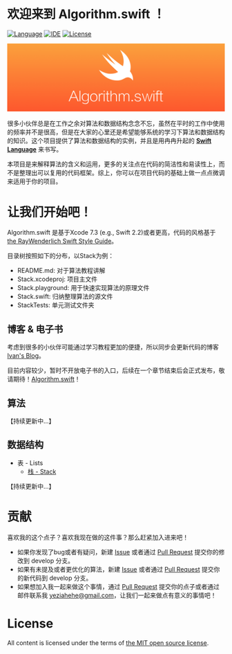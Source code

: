# 欢迎来到 Algorithm.swift ！
[![Language](https://img.shields.io/badge/swift-2.2-orange.svg)](http://swift.org)
[![IDE](https://img.shields.io/badge/xcode-7.3-46aae6.svg)](https://developer.apple.com/xcode/)
[![License](https://img.shields.io/github/license/mashape/apistatus.svg)](https://github.com/yeziahehe/Algorithm.swift/blob/master/LICENSE)

![Algorithm.swift](Algorithm.png)

很多小伙伴总是在工作之余对算法和数据结构念念不忘，虽然在平时的工作中使用的频率并不是很高，但是在大家的心里还是希望能够系统的学习下算法和数据结构的知识。这个项目提供了算法和数据结构的实例，并且是用冉冉升起的 **[Swift Language](http://swift.org)** 来书写。

本项目是来解释算法的含义和运用，更多的关注点在代码的简洁性和易读性上，而不是整理出可以复用的代码框架。综上，你可以在项目代码的基础上做一点点微调来适用于你的项目。

# 让我们开始吧！
Algorithm.swift 是基于Xcode 7.3 (e.g., Swift 2.2)或者更高，代码的风格基于 [the RayWenderlich Swift Style Guide](https://github.com/raywenderlich/swift-style-guide)。

目录树按照如下的分布，以Stack为例：
- README.md: 对于算法教程讲解
- Stack.xcodeproj: 项目主文件
- Stack.playground: 用于快速实现算法的原理文件
- Stack.swift: 归纳整理算法的源文件
- StackTests: 单元测试文件夹

## 博客 & 电子书
考虑到很多的小伙伴可能通过学习教程更加的便捷，所以同步会更新代码的博客 [Ivan's Blog](http://yeziahehe.com)。

目前内容较少，暂时不开放电子书的入口，后续在一个章节结束后会正式发布，敬请期待！[Algorithm.swift]()！

## 算法
【持续更新中...】

## 数据结构
- 表 - Lists
  - [栈 - Stack](https://github.com/yeziahehe/Algorithm.swift/tree/master/Stack)

【持续更新中...】

# 贡献
喜欢我的这个点子？喜欢我现在做的这件事？那么赶紧加入进来吧！

- 如果你发现了bug或者有疑问，新建 [Issue](https://github.com/yeziahehe/Algorithm.swift/issues) 或者通过 [Pull Request](https://help.github.com/articles/creating-a-pull-request/) 提交你的修改到 develop 分支。
- 如果有未提及或者更优化的算法，新建 [Issue](https://github.com/yeziahehe/Algorithm.swift/issues) 或者通过 [Pull Request](https://help.github.com/articles/creating-a-pull-request/) 提交你的新代码到 develop 分支。
- 如果想加入我一起来做这个事情，通过 [Pull Request](https://help.github.com/articles/creating-a-pull-request/) 提交你的点子或者通过邮件联系我 yeziahehe@gmail.com，让我们一起来做点有意义的事情吧！

# License
All content is licensed under the terms of [the MIT open source license](https://github.com/yeziahehe/Algorithm.swift/blob/master/LICENSE).
